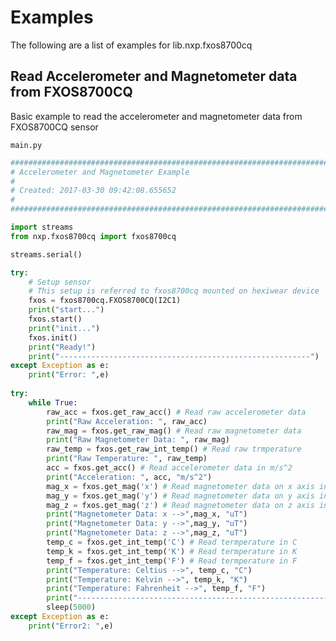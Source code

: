 # Examples

The following are a list of examples for lib.nxp.fxos8700cq

## Read Accelerometer and Magnetometer data from FXOS8700CQ


Basic example to read the accelerometer and magnetometer data from FXOS8700CQ sensor




```main.py```

```python
################################################################################
# Accelerometer and Magnetometer Example
#
# Created: 2017-03-30 09:42:08.655652
#
################################################################################

import streams
from nxp.fxos8700cq import fxos8700cq

streams.serial()

try:
    # Setup sensor 
    # This setup is referred to fxos8700cq mounted on hexiwear device 
    fxos = fxos8700cq.FXOS8700CQ(I2C1)
    print("start...")
    fxos.start()
    print("init...")
    fxos.init()
    print("Ready!")
    print("--------------------------------------------------------")
except Exception as e:
    print("Error: ",e)
    
try:
    while True:
        raw_acc = fxos.get_raw_acc() # Read raw accelerometer data
        print("Raw Acceleration: ", raw_acc)
        raw_mag = fxos.get_raw_mag() # Read raw magnetometer data
        print("Raw Magnetometer Data: ", raw_mag)
        raw_temp = fxos.get_raw_int_temp() # Read raw trmperature
        print("Raw Temperature: ", raw_temp)
        acc = fxos.get_acc() # Read accelerometer data in m/s^2
        print("Acceleration: ", acc, "m/s^2")
        mag_x = fxos.get_mag('x') # Read magnetometer data on x axis in uT
        mag_y = fxos.get_mag('y') # Read magnetometer data on y axis in uT
        mag_z = fxos.get_mag('z') # Read magnetometer data on z axis in uT
        print("Magnetometer Data: x -->",mag_x, "uT")
        print("Magnetometer Data: y -->",mag_y, "uT")
        print("Magnetometer Data: z -->",mag_z, "uT")
        temp_c = fxos.get_int_temp('C') # Read termperature in C
        temp_k = fxos.get_int_temp('K') # Read termperature in K
        temp_f = fxos.get_int_temp('F') # Read termperature in F
        print("Temperature: Celtius -->", temp_c, "C")
        print("Temperature: Kelvin -->", temp_k, "K")
        print("Temperature: Fahrenheit -->", temp_f, "F")
        print("--------------------------------------------------------")
        sleep(5000)
except Exception as e:
    print("Error2: ",e)
```
